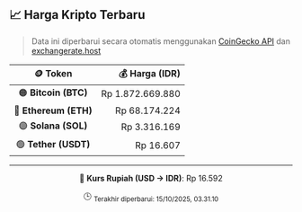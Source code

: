 

<!-- HARGA_KRIPTO -->
## 📈 Harga Kripto Terbaru

> Data ini diperbarui secara otomatis menggunakan [CoinGecko API](https://www.coingecko.com/) dan [exchangerate.host](https://exchangerate.host/)

<div align="center">

| 🪙 Token | 💰 Harga (IDR) |
|:------:|---------------:|
| 🟠 **Bitcoin (BTC)**   | Rp 1.872.669.880 |
| 🔵 **Ethereum (ETH)**  | Rp 68.174.224 |
| 🟣 **Solana (SOL)**    | Rp 3.316.169 |
| 🟢 **Tether (USDT)**   | Rp 16.607 |

---

💱 **Kurs Rupiah (USD → IDR)**: Rp 16.592

🕒 <sub>Terakhir diperbarui: 15/10/2025, 03.31.10</sub>

</div>
<!-- /HARGA_KRIPTO -->